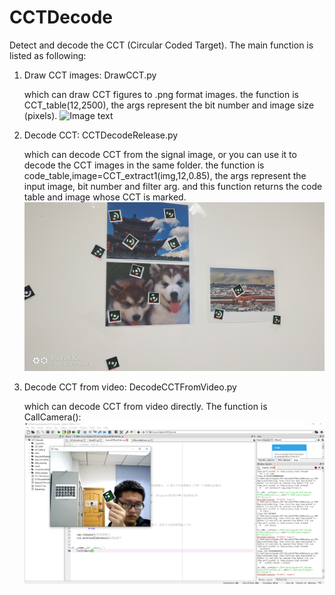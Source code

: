 # CCTDecode
 Detect and decode the CCT (Circular Coded Target).
The main function is listed as following:

1. Draw CCT images: DrawCCT.py

   which can draw CCT figures to .png format images. the function is CCT_table(12,2500), the args represent the bit number and image size (pixels).
![Image text](https://github.com/poxiao2/image-store/blob/master/cct12.png)
   
2. Decode CCT: CCTDecodeRelease.py

   which can decode CCT from the signal image, or you can use it to decode the CCT images in the same folder.
   the function is code_table,image=CCT_extract1(img,12,0.85), the args represent the input image, bit number and filter arg. and this function returns the code table and image whose CCT is marked.
![Image text](https://github.com/poxiao2/image-store/blob/master/cct6.jpg)
   
3. Decode CCT from video: DecodeCCTFromVideo.py

   which can decode CCT from video directly. The function is CallCamera():
![Image text](https://github.com/poxiao2/image-store/blob/master/20191219223602.png)
